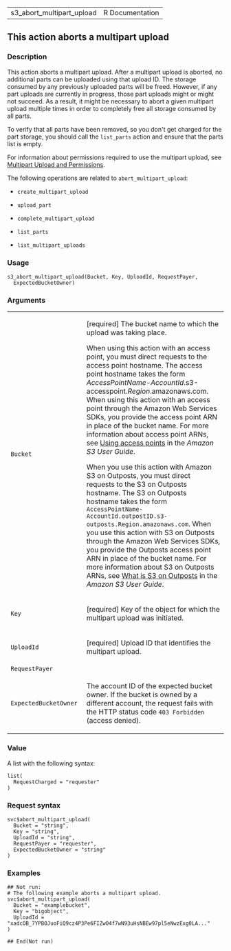 <table style="width: 100%;">
<tbody>
<tr class="odd">
<td>s3_abort_multipart_upload</td>
<td style="text-align: right;">R Documentation</td>
</tr>
</tbody>
</table>

## This action aborts a multipart upload

### Description

This action aborts a multipart upload. After a multipart upload is
aborted, no additional parts can be uploaded using that upload ID. The
storage consumed by any previously uploaded parts will be freed.
However, if any part uploads are currently in progress, those part
uploads might or might not succeed. As a result, it might be necessary
to abort a given multipart upload multiple times in order to completely
free all storage consumed by all parts.

To verify that all parts have been removed, so you don't get charged for
the part storage, you should call the `list_parts` action and ensure
that the parts list is empty.

For information about permissions required to use the multipart upload,
see [Multipart Upload and
Permissions](https://docs.aws.amazon.com/AmazonS3/latest/userguide/mpuoverview.html).

The following operations are related to `abort_multipart_upload`:

-   `create_multipart_upload`

-   `upload_part`

-   `complete_multipart_upload`

-   `list_parts`

-   `list_multipart_uploads`

### Usage

    s3_abort_multipart_upload(Bucket, Key, UploadId, RequestPayer,
      ExpectedBucketOwner)

### Arguments

<table>
<colgroup>
<col style="width: 35%" />
<col style="width: 65%" />
</colgroup>
<tbody>
<tr class="odd">
<td><code id="s3_abort_multipart_upload_:_Bucket">Bucket</code></td>
<td><p>[required] The bucket name to which the upload was taking
place.</p>
<p>When using this action with an access point, you must direct requests
to the access point hostname. The access point hostname takes the form
<em>AccessPointName</em>-<em>AccountId</em>.s3-accesspoint.<em>Region</em>.amazonaws.com.
When using this action with an access point through the Amazon Web
Services SDKs, you provide the access point ARN in place of the bucket
name. For more information about access point ARNs, see <a
href="https://docs.aws.amazon.com/AmazonS3/latest/userguide/using-access-points.html">Using
access points</a> in the <em>Amazon S3 User Guide</em>.</p>
<p>When you use this action with Amazon S3 on Outposts, you must direct
requests to the S3 on Outposts hostname. The S3 on Outposts hostname
takes the form
<code> AccessPointName-AccountId.outpostID.s3-outposts.Region.amazonaws.com</code>.
When you use this action with S3 on Outposts through the Amazon Web
Services SDKs, you provide the Outposts access point ARN in place of the
bucket name. For more information about S3 on Outposts ARNs, see <a
href="https://docs.aws.amazon.com/AmazonS3/latest/userguide/S3onOutposts.html">What
is S3 on Outposts</a> in the <em>Amazon S3 User Guide</em>.</p></td>
</tr>
<tr class="even">
<td><code id="s3_abort_multipart_upload_:_Key">Key</code></td>
<td><p>[required] Key of the object for which the multipart upload was
initiated.</p></td>
</tr>
<tr class="odd">
<td><code id="s3_abort_multipart_upload_:_UploadId">UploadId</code></td>
<td><p>[required] Upload ID that identifies the multipart
upload.</p></td>
</tr>
<tr class="even">
<td><code
id="s3_abort_multipart_upload_:_RequestPayer">RequestPayer</code></td>
<td></td>
</tr>
<tr class="odd">
<td><code
id="s3_abort_multipart_upload_:_ExpectedBucketOwner">ExpectedBucketOwner</code></td>
<td><p>The account ID of the expected bucket owner. If the bucket is
owned by a different account, the request fails with the HTTP status
code <code style="white-space: pre;">⁠403 Forbidden⁠</code> (access
denied).</p></td>
</tr>
</tbody>
</table>

### Value

A list with the following syntax:

    list(
      RequestCharged = "requester"
    )

### Request syntax

    svc$abort_multipart_upload(
      Bucket = "string",
      Key = "string",
      UploadId = "string",
      RequestPayer = "requester",
      ExpectedBucketOwner = "string"
    )

### Examples

    ## Not run: 
    # The following example aborts a multipart upload.
    svc$abort_multipart_upload(
      Bucket = "examplebucket",
      Key = "bigobject",
      UploadId = "xadcOB_7YPBOJuoFiQ9cz4P3Pe6FIZwO4f7wN93uHsNBEw97pl5eNwzExg0LA..."
    )

    ## End(Not run)
